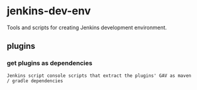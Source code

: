 # jenkins-dev-env
Tools and scripts for creating Jenkins development environment.

## plugins
### get plugins as dependencies
    Jenkins script console scripts that extract the plugins' GAV as maven / gradle dependencies

